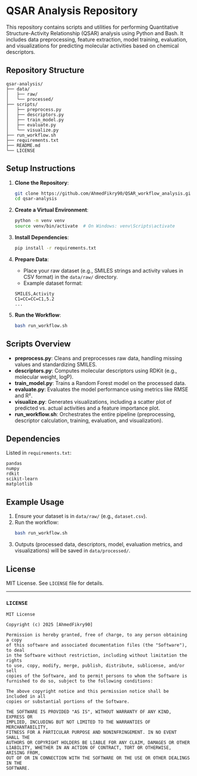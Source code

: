 # QSAR Analysis Repository

This repository contains scripts and utilities for performing Quantitative Structure-Activity Relationship (QSAR) analysis using Python and Bash. It includes data preprocessing, feature extraction, model training, evaluation, and visualizations for predicting molecular activities based on chemical descriptors.

## Repository Structure

```
qsar-analysis/
├── data/
│   ├── raw/
│   └── processed/
├── scripts/
│   ├── preprocess.py
│   ├── descriptors.py
│   ├── train_model.py
│   ├── evaluate.py
│   └── visualize.py
├── run_workflow.sh
├── requirements.txt
├── README.md
└── LICENSE
```

## Setup Instructions

1. **Clone the Repository**:
   ```bash
   git clone https://github.com/AhmedFikry90/QSAR_workflow_analysis.git
   cd qsar-analysis
   ```

2. **Create a Virtual Environment**:
   ```bash
   python -m venv venv
   source venv/bin/activate  # On Windows: venv\Scripts\activate
   ```

3. **Install Dependencies**:
   ```bash
   pip install -r requirements.txt
   ```

4. **Prepare Data**:
   - Place your raw dataset (e.g., SMILES strings and activity values in CSV format) in the `data/raw/` directory.
   - Example dataset format:
   ```
   SMILES,Activity
   C1=CC=CC=C1,5.2
   ...
   ```

5. **Run the Workflow**:
   ```bash
   bash run_workflow.sh
   ```

## Scripts Overview

- **preprocess.py**: Cleans and preprocesses raw data, handling missing values and standardizing SMILES.
- **descriptors.py**: Computes molecular descriptors using RDKit (e.g., molecular weight, logP).
- **train_model.py**: Trains a Random Forest model on the processed data.
- **evaluate.py**: Evaluates the model performance using metrics like RMSE and R².
- **visualize.py**: Generates visualizations, including a scatter plot of predicted vs. actual activities and a feature importance plot.
- **run_workflow.sh**: Orchestrates the entire pipeline (preprocessing, descriptor calculation, training, evaluation, and visualization).

## Dependencies

Listed in `requirements.txt`:
```
pandas
numpy
rdkit
scikit-learn
matplotlib
```

## Example Usage

1. Ensure your dataset is in `data/raw/` (e.g., `dataset.csv`).
2. Run the workflow:
   ```bash
   bash run_workflow.sh
   ```
3. Outputs (processed data, descriptors, model, evaluation metrics, and visualizations) will be saved in `data/processed/`.

## License

MIT License. See `LICENSE` file for details.

---
### `LICENSE`
```
MIT License

Copyright (c) 2025 [AhmedFikry90]

Permission is hereby granted, free of charge, to any person obtaining a copy
of this software and associated documentation files (the "Software"), to deal
in the Software without restriction, including without limitation the rights
to use, copy, modify, merge, publish, distribute, sublicense, and/or sell
copies of the Software, and to permit persons to whom the Software is
furnished to do so, subject to the following conditions:

The above copyright notice and this permission notice shall be included in all
copies or substantial portions of the Software.

THE SOFTWARE IS PROVIDED "AS IS", WITHOUT WARRANTY OF ANY KIND, EXPRESS OR
IMPLIED, INCLUDING BUT NOT LIMITED TO THE WARRANTIES OF MERCHANTABILITY,
FITNESS FOR A PARTICULAR PURPOSE AND NONINFRINGEMENT. IN NO EVENT SHALL THE
AUTHORS OR COPYRIGHT HOLDERS BE LIABLE FOR ANY CLAIM, DAMAGES OR OTHER
LIABILITY, WHETHER IN AN ACTION OF CONTRACT, TORT OR OTHERWISE, ARISING FROM,
OUT OF OR IN CONNECTION WITH THE SOFTWARE OR THE USE OR OTHER DEALINGS IN THE
SOFTWARE.
```
